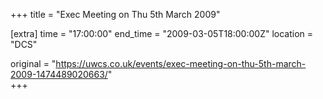 +++
title = "Exec Meeting on Thu 5th March 2009"

[extra]
time = "17:00:00"
end_time = "2009-03-05T18:00:00Z"
location = "DCS"

original = "https://uwcs.co.uk/events/exec-meeting-on-thu-5th-march-2009-1474489020663/"    
+++



